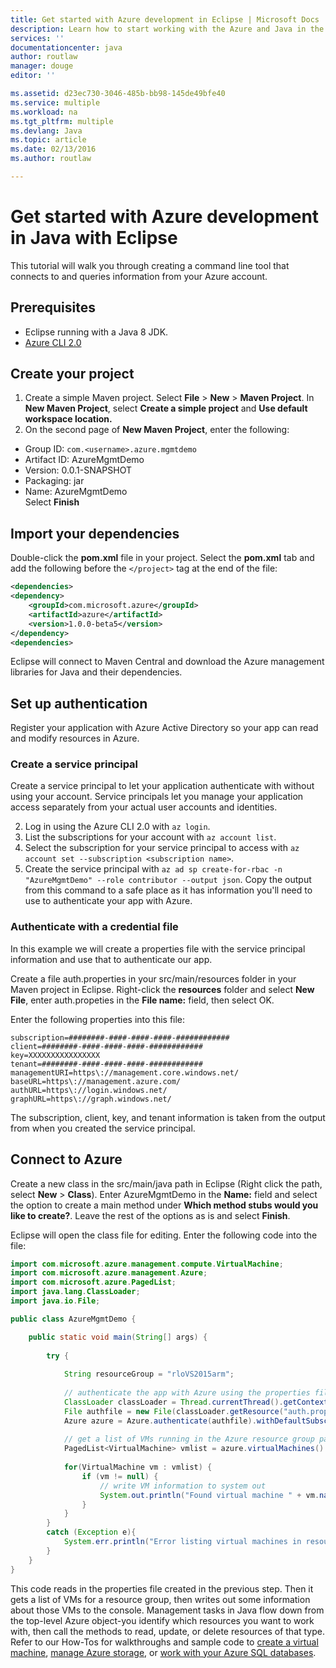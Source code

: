 ```yaml
---
title: Get started with Azure development in Eclipse | Microsoft Docs
description: Learn how to start working with the Azure and Java in the Eclipse IDE.
services: ''
documentationcenter: java
author: routlaw
manager: douge
editor: ''

ms.assetid: d23ec730-3046-485b-bb98-145de49bfe40
ms.service: multiple
ms.workload: na
ms.tgt_pltfrm: multiple
ms.devlang: Java
ms.topic: article
ms.date: 02/13/2016
ms.author: routlaw

---
```

# Get started with Azure development in Java with Eclipse

This tutorial will walk you through creating a command line tool that connects to and queries information from your Azure account.

## Prerequisites

- Eclipse running with a Java 8 JDK.
- [Azure CLI 2.0](https://docs.microsoft.com/en-us/cli/azure/install-az-cli2)

## Create your project

1. Create a simple Maven project. Select **File** > **New** > **Maven Project**. In **New Maven Project**, select **Create a simple project** and **Use default workspace location.**
2. On the second page of **New Maven Project**, enter the following:
- Group ID: `com.<username>.azure.mgmtdemo`  
- Artifact ID: AzureMgmtDemo  
- Version: 0.0.1-SNAPSHOT  
- Packaging: jar  
- Name: AzureMgmtDemo  
Select **Finish**


## Import your dependencies

Double-click the **pom.xml** file in your project. Select the **pom.xml** tab and add the following before the `</project>` tag at the end of the file:

```XML
<dependencies>
<dependency>
    <groupId>com.microsoft.azure</groupId>
    <artifactId>azure</artifactId>
    <version>1.0.0-beta5</version>
</dependency>
<dependencies>
```

Eclipse will connect to Maven Central and download the Azure management libraries for Java and their dependencies.

## Set up authentication

Register your application with Azure Active Directory so your app can read and modify resources in Azure.

### Create a service principal

Create a service principal to let your application authenticate with without using your account. Service principals let you manage your application access separately from your 
actual user accounts and identities. 

2. Log in using the Azure CLI 2.0 with `az login`. 
3. List the subscriptions for your account with `az account list`.
4. Select the subscription for your service principal to access with `az account set --subscription <subscription name>`. 
5. Create the service principal with `az ad sp create-for-rbac -n "AzureMgmtDemo" --role contributor --output json`. Copy the output from this command to a safe place as it has information you'll
need to use to authenticate your app with Azure.

### Authenticate with a credential file

In this example we will create a properties file with the service principal information and use that to authenticate our app.

Create a file auth.properties in your src/main/resources folder in your Maven project in Eclipse. Right-click the **resources** folder and select **New File**, enter auth.propeties in the **File name:** field, then select OK.

Enter the following properties into this file:

```
subscription=########-####-####-####-############
client=########-####-####-####-############
key=XXXXXXXXXXXXXXXX
tenant=########-####-####-####-############
managementURI=https\://management.core.windows.net/
baseURL=https\://management.azure.com/
authURL=https\://login.windows.net/
graphURL=https\://graph.windows.net/
```

The subscription, client, key, and tenant information is taken from the output from when you created the service principal.

## Connect to Azure 

Create a new class in the src/main/java path in Eclipse (Right click the path, select **New** > **Class**). Enter AzureMgmtDemo in the **Name:** field and select the option to create
a main method under **Which method stubs would you like to create?**. Leave the rest of the options as is and select **Finish**. 

Eclipse will open the class file for editing. Enter the following code into the file:

```java
import com.microsoft.azure.management.compute.VirtualMachine;
import com.microsoft.azure.management.Azure;
import com.microsoft.azure.PagedList;
import java.lang.ClassLoader;
import java.io.File;

public class AzureMgmtDemo {

	public static void main(String[] args) {
		
		try {
			
			String resourceGroup = "rloVS2015arm";
			
            // authenticate the app with Azure using the properties file generated in the previous step 
            ClassLoader classLoader = Thread.currentThread().getContextClassLoader();
            File authfile = new File(classLoader.getResource("auth.properties").getFile());
			Azure azure = Azure.authenticate(authfile).withDefaultSubscription();
			
            // get a list of VMs running in the Azure resource group passed on the command line
			PagedList<VirtualMachine> vmlist = azure.virtualMachines().listByGroup(resourceGroup);
			
			for(VirtualMachine vm : vmlist) {
				if (vm != null) {
					// write VM information to system out
					System.out.println("Found virtual machine " + vm.name() + " with size " + vm.size() + " in resource group " + resourceGroup + " with state " + vm.provisioningState());
				}
			}
		}			
		catch (Exception e){
			System.err.println("Error listing virtual machines in resource group " + args[1] + " : " + e.getMessage());
		}
	}
}
```

This code reads in the properties file created in the previous step. Then it gets a list of VMs for a resource group, then writes out some information about those VMs to the console.
Management tasks in Java flow down from the top-level Azure object-you identify which resources you want to work with, then call the methods to read, update, or delete resources of that type. 
Refer to our How-Tos for walkthroughs and sample code to [create a virtual machine](), [manage Azure storage](), or [work with your Azure SQL databases]().

